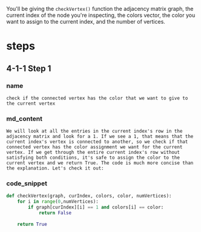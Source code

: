 <!-- title={checkVertex()} -->

<!-- concepts={Backtracking Search, Lists, For Loops} -->

<!--badges={Python:15,Algorithms:60}-->

You'll be giving the `checkVertex()` function the adjacency matrix graph, the current index of the node you're inspecting, the colors vector, the color you want to assign to the current index, and the number of vertices. 
# steps

## 4-1-1 Step 1

### name
```
check if the connected vertex has the color that we want to give to the current vertex
```
### md_content
```
We will look at all the entries in the current index's row in the adjacency matrix and look for a 1. If we see a 1, that means that the current index's vertex is connected to another, so we check if that connected vertex has the color assignment we want for the current vertex. If we get through the entire current index's row without satisfying both conditions, it's safe to assign the color to the current vertex and we return True. The code is much more concise than the explanation. Let's check it out:
```

### code_snippet
```Python
def checkVertex(graph, curIndex, colors, color, numVertices):
    for i in range(0,numVertices):
        if graph[curIndex][i] == 1 and colors[i] == color:
            return False
        
   	return True
```

